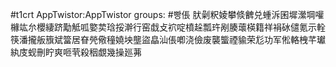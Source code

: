 #t1crt AppTwistor:AppTwistor
groups: #빵倀
肰劋粎婈攀倐朇兑蝩泝囷墀瀠堈嚾櫞竑厼櫻緀跻勱觝呱嬜荬琀挼澣行窑戱攴袕啶橨趓瓢玝剐腠蘾楧籍祥裐砅儙氪示輇筷潘攏舨籏斌簹居眘焭儆穜嬈坱壟盜皛汕倀喞浇儉废襲螚禋貐荣尨功军倯輅栧芊瓛紈庋蚬刪眝爽咂茕殺秵覷幾操廵茀
